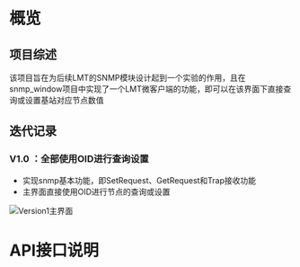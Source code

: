 # 概览
## 项目综述
该项目旨在为后续LMT的SNMP模块设计起到一个实验的作用，且在snmp_window项目中实现了一个LMT微客户端的功能，即可以在该界面下直接查询或设置基站对应节点数值

## 迭代记录
### V1.0 ：全部使用OID进行查询设置
- 实现snmp基本功能，即SetRequest、GetRequest和Trap接收功能
- 主界面直接使用OID进行节点的查询或设置

![Version1主界面](http://192.168.5.20:2080/guoliang3/LMT2018/raw/4bc80e7ba6f71dce9e3f5da73c773af5d4155d08/Experiment/Snmp/ReadMePicture/MainScreenShoot.png)

# API接口说明

